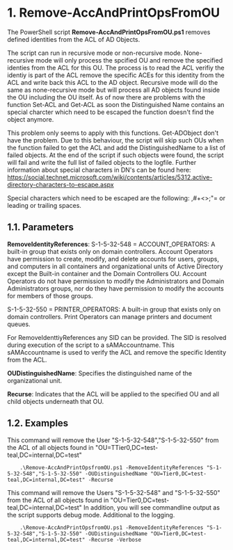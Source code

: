 # 1. Remove-AccAndPrintOpsFromOU
The PowerShell script **Remove-AccAndPrintOpsFromOU.ps1** removes defined identities from the ACL of AD Objects.
    
The script can run in recursive mode or non-recursive mode.
None-recursive mode will only process the spcified OU and remove the specified identies from the ACL for this OU.
The process is to read the ACL verifiy the identiy is part of the ACL remove the specific ACEs for this identity from the ACL and write back this ACL to the AD object.
Recursive mode will do the same as none-recursive mode but will process all AD objects found inside the OU including the OU itself.
As of now there are problems with the function Set-ACL and Get-ACL as soon the Distinguished Name contains an special charcter which need to be escaped the function doesn't find the object anymore.

This problem only seems to apply with this functions. Get-ADObject don't have the problem.
Due to this behaviour, the script will skip such OUs when the function failed to get the ACL and add the DistinguishedName to a list of failed objects.
At the end of the script if such objects were found, the script will fail and write the full list of failed objects to the logfile.
Further information about special characters in DN's can be found here:
https://social.technet.microsoft.com/wiki/contents/articles/5312.active-directory-characters-to-escape.aspx

Special characters which need to be escaped are the following: ,\#+<>;"= or leading or trailing spaces.

## 1.1. Parameters
**RemoveIdentityReferences**:
S-1-5-32-548 = ACCOUNT_OPERATORS: A built-in group that exists only on domain controllers. Account Operators have permission to create, modify, and delete accounts for users, groups, and computers in all containers and organizational units of Active Directory except the Built-in container and the Domain Controllers OU. Account Operators do not have permission to modify the Administrators and Domain Administrators groups, nor do they have permission to modify the accounts for members of those groups.

S-1-5-32-550 = PRINTER_OPERATORS: A built-in group that exists only on domain controllers. Print Operators can manage printers and document queues.
    
For RemoveIdenttiyReferences any SID can be provided. The SID is resolved during execution of the script to a sAMAccountname. This sAMAccountname is used to verify the ACL and remove the specific Identity from the ACL.

**OUDistinguishedName**:
Specifies the distinguished name of the organizational unit.

**Recurse**:
Indicates that the ACL will be applied to the specified OU and all child objects underneath that OU.

## 1.2. Examples

This command will remove the User "S-1-5-32-548","S-1-5-32-550" from the ACL of all objects found in "OU=TTier0,DC=test-teal,DC=internal,DC=test"

        .\Remove-AccAndPrintOpsfromOU.ps1 -RemoveIdentityReferences "S-1-5-32-548","S-1-5-32-550" -OUDistinguishedName "OU=Tier0,DC=test-teal,DC=internal,DC=test" -Recurse

This command will remove the Users "S-1-5-32-548" and "S-1-5-32-550" from the ACL of all objects found in "OU=Tier0,DC=test-teal,DC=internal,DC=test"
In addition, you will see commandline output as the script supports debug mode. Additional to the logging.

        .\Remove-AccAndPrintOpsfromOU.ps1 -RemoveIdentityReferences "S-1-5-32-548","S-1-5-32-550" -OUDistinguishedName "OU=Tier0,DC=test-teal,DC=internal,DC=test" -Recurse -Verbose
